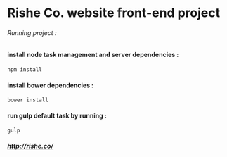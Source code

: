 # Rishe Co. website front-end project

###### Running project :

#### install node task management and server dependencies :
```
npm install
```

#### install bower dependencies :
```
bower install
```

#### run gulp default task by running :
``` 
gulp 
```

##### http://rishe.co/